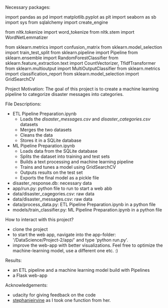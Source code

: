 Necessary packages:

import pandas as pd
import matplotlib.pyplot as plt
import seaborn as sb
import sys
from sqlalchemy import create_engine

from nltk.tokenize import word_tokenize
from nltk.stem import WordNetLemmatizer

from sklearn.metrics import confusion_matrix
from sklearn.model_selection import train_test_split
from sklearn.pipeline import Pipeline
from sklearn.ensemble import RandomForestClassifier
from sklearn.feature_extraction.text import CountVectorizer, TfidfTransformer
from sklearn.multioutput import MultiOutputClassifier
from sklearn.metrics import classification_report
from sklearn.model_selection import GridSearchCV


Project Motivation:
The goal of this project is to create a machine learning pipeline to categorize disaster messages into categories.

File Descriptions:
- ETL Pipeline Preparation.ipynb
    - Loads the *disaster_messages.csv* and *disaster_categories.csv* datasets
    - Merges the two datasets
    - Cleans the data
    - Stores it in a SQLite database
- ML Pipeline Preparation.ipynb
    - Loads data from the SQLite database
    - Splits the dataset into training and test sets
    - Builds a text processing and machine learning pipeline
    - Trains and tunes a model using GridSearchCV
    - Outputs results on the test set
    - Exports the final model as a pickle file
- disaster_response.db: necessary data
- app/run.py: python file to run to start a web abb
- data/disaster_cagegories.csv: raw data
- data/disaster_messages.csv: raw data
- data/process_data.py: ETL Pipeline Preparation.ipynb in a python file
- models/train_classifier.py: ML Pipeline Preparation.ipynb in a python file

How to interact with this project?
- clone the project
- to start the web app, navigate into the app-folder: '<yourFilepath>/DataScience/Project-2/app/' and type 'python run.py'. 
- improve the web-app with better visualizations. Feel free to optimize the machine-learning model, use a different one etc. :)

Results: 

- an ETL pipeline and a machine learning model build with Pipelines
- a Flask web-app

Acknowledgements:
- udacity for giving feedback on the code
- [stephanieirvine](https://github.com/stephanieirvine/Udacity-Data-Scientist-Nanodegree/blob/main/Project%202/ML%20Pipeline%20Preparation.ipynb) as I took one function from her.